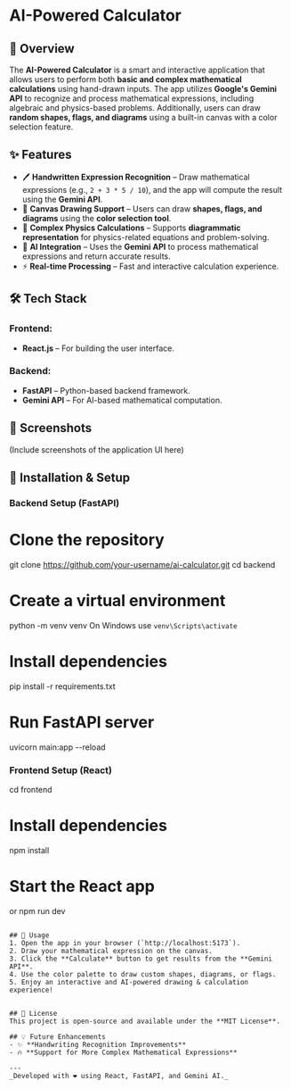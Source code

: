 # AI-Powered Calculator

## 🚀 Overview
The **AI-Powered Calculator** is a smart and interactive application that allows users to perform both **basic and complex mathematical calculations** using hand-drawn inputs. The app utilizes **Google's Gemini API** to recognize and process mathematical expressions, including algebraic and physics-based problems. Additionally, users can draw **random shapes, flags, and diagrams** using a built-in canvas with a color selection feature.

## ✨ Features
- 🖊️ **Handwritten Expression Recognition** – Draw mathematical expressions (e.g., `2 + 3 * 5 / 10`), and the app will compute the result using the **Gemini API**.
- 🎨 **Canvas Drawing Support** – Users can draw **shapes, flags, and diagrams** using the **color selection tool**.
- 🧠 **Complex Physics Calculations** – Supports **diagrammatic representation** for physics-related equations and problem-solving.
- 📡 **AI Integration** – Uses the **Gemini API** to process mathematical expressions and return accurate results.
- ⚡ **Real-time Processing** – Fast and interactive calculation experience.

## 🛠️ Tech Stack
### **Frontend:**
- **React.js** – For building the user interface.

### **Backend:**
- **FastAPI** – Python-based backend framework.
- **Gemini API** – For AI-based mathematical computation.

## 📸 Screenshots
(Include screenshots of the application UI here)

## 🔧 Installation & Setup
### **Backend Setup (FastAPI)**

# Clone the repository
git clone https://github.com/your-username/ai-calculator.git
cd backend

# Create a virtual environment
python -m venv venv
On Windows use `venv\Scripts\activate`

# Install dependencies
pip install -r requirements.txt

# Run FastAPI server
uvicorn main:app --reload


### **Frontend Setup (React)**

cd frontend

# Install dependencies
 npm install

# Start the React app
or npm run dev
```

## 🚀 Usage
1. Open the app in your browser (`http://localhost:5173`).
2. Draw your mathematical expression on the canvas.
3. Click the **Calculate** button to get results from the **Gemini API**.
4. Use the color palette to draw custom shapes, diagrams, or flags.
5. Enjoy an interactive and AI-powered drawing & calculation experience!


## 📜 License
This project is open-source and available under the **MIT License**.

## 💡 Future Enhancements
- ✨ **Handwriting Recognition Improvements**
- 🔥 **Support for More Complex Mathematical Expressions**

---
_Developed with ❤️ using React, FastAPI, and Gemini AI._

